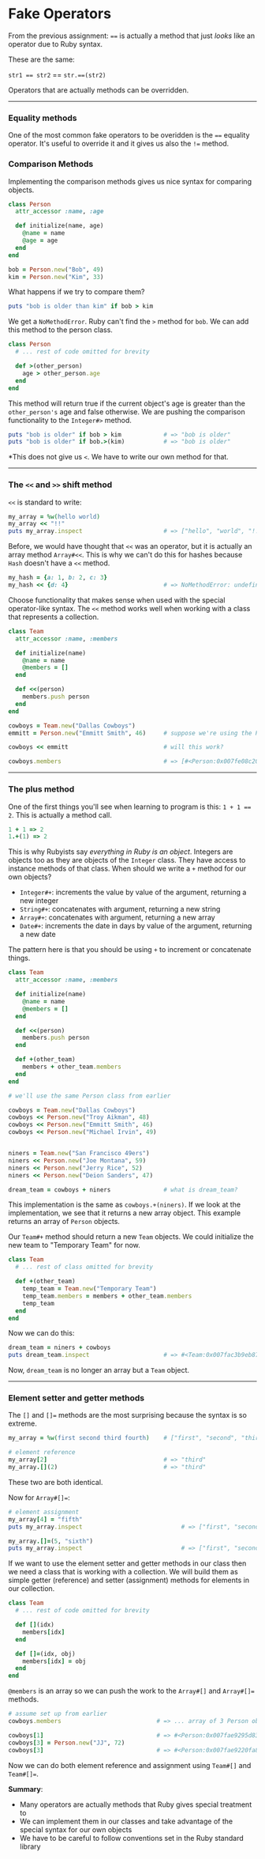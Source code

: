 # Fake Operators

From the previous assignment: `==` is actually a method that just *looks* like an operator due to Ruby syntax. 

These are the same:

`str1 == str2` == `str.==(str2)`

Operators that are actually methods can be overridden. 

***

### Equality methods

One of the most common fake operators to be overidden is the `==` equality operator. It's useful to override it and it gives us also the `!=` method. 

### Comparison Methods

Implementing the comparison methods gives us nice syntax for comparing objects.

```ruby
class Person
  attr_accessor :name, :age

  def initialize(name, age)
    @name = name
    @age = age
  end
end

bob = Person.new("Bob", 49)
kim = Person.new("Kim", 33)
```

What happens if we try to compare them?

```ruby
puts "bob is older than kim" if bob > kim
```

We get a `NoMethodError`. Ruby can't find the `>` method for `bob`. We can add this method to the person class.

```ruby
class Person
  # ... rest of code omitted for brevity

  def >(other_person)
    age > other_person.age
  end
end
```

This method will return true if the current object's age is greater than the `other_person's` age and false otherwise. We are pushing the comparison functionality to the `Integer#>` method. 

```ruby
puts "bob is older" if bob > kim            # => "bob is older"
puts "bob is older" if bob.>(kim)           # => "bob is older"
```

*This does not give us `<`. We have to write our own method for that.

***

### The `<<` and `>>`  shift method

`<<` is standard to write:

```ruby
my_array = %w(hello world)
my_array << "!!"
puts my_array.inspect                       # => ["hello", "world", "!!"]
```

Before, we would have thought that `<<` was an operator, but it is actually an array method `Array#<<`. This is why we can't do this for hashes because `Hash` doesn't have a `<<` method.

```ruby
my_hash = {a: 1, b: 2, c: 3}
my_hash << {d: 4}                           # => NoMethodError: undefined method `<<' for Hash
```

Choose functionality that makes sense when used with the special operator-like syntax. The `<<` method works well when working with a class that represents a collection. 

```ruby
class Team
  attr_accessor :name, :members

  def initialize(name)
    @name = name
    @members = []
  end

  def <<(person)
    members.push person
  end
end

cowboys = Team.new("Dallas Cowboys")
emmitt = Person.new("Emmitt Smith", 46)     # suppose we're using the Person class from earlier

cowboys << emmitt                           # will this work?

cowboys.members                             # => [#<Person:0x007fe08c209530>]
```

***

### The plus method

One of the first things you'll see when learning to program is this: `1 + 1 == 2`. This is actually a method call.

```ruby
1 + 1 => 2
1.+(1) => 2
```

This is why Rubyists say *everything in Ruby is an object*. Integers are objects too as they are objects of the `Integer` class. They have access to instance methods of that class. When should we write a `+` method for our own objects?

- `Integer#+`: increments the value by value of the argument, returning a new integer
- `String#+`: concatenates with argument, returning a new string
- `Array#+`: concatenates with argument, returning a new array
- `Date#+`: increments the date in days by value of the argument, returning a new date

The pattern here is that you should be using `+` to increment or concatenate things.

```ruby
class Team
  attr_accessor :name, :members

  def initialize(name)
    @name = name
    @members = []
  end

  def <<(person)
    members.push person
  end

  def +(other_team)
    members + other_team.members
  end
end

# we'll use the same Person class from earlier

cowboys = Team.new("Dallas Cowboys")
cowboys << Person.new("Troy Aikman", 48)
cowboys << Person.new("Emmitt Smith", 46)
cowboys << Person.new("Michael Irvin", 49)


niners = Team.new("San Francisco 49ers")
niners << Person.new("Joe Montana", 59)
niners << Person.new("Jerry Rice", 52)
niners << Person.new("Deion Sanders", 47)
```

```ruby
dream_team = cowboys + niners               # what is dream_team?
```

This implementation is the same as `cowboys.+(niners)`. If we look at the implementation, we see that it returns a new array object. This example returns an array of `Person` objects. 

Our `Team#+` method should return a new `Team` objects. We could initialize the new team to "Temporary Team" for now.

```ruby
class Team
  # ... rest of class omitted for brevity

  def +(other_team)
    temp_team = Team.new("Temporary Team")
    temp_team.members = members + other_team.members
    temp_team
  end
end
```

Now we can do this:

```ruby
dream_team = niners + cowboys
puts dream_team.inspect                     # => #<Team:0x007fac3b9eb878 @name="Temporary Team" ...
```

Now, `dream_team` is no longer an array but a `Team` object. 

***

### Element setter and getter methods

The `[]` and `[]=` methods are the most surprising because the syntax is so extreme.

```ruby
my_array = %w(first second third fourth)    # ["first", "second", "third", "fourth"]

# element reference
my_array[2]                                 # => "third"
my_array.[](2)                              # => "third"
```

These two are both identical.

Now for `Array#[]=`:

```ruby
# element assignment
my_array[4] = "fifth"
puts my_array.inspect                            # => ["first", "second", "third", "fourth", "fifth"]

my_array.[]=(5, "sixth")
puts my_array.inspect                            # => ["first", "second", "third", "fourth", "fifth", "sixth"]
```

If we want to use the element setter and getter methods in our class then we need a class that is working with a collection. We will build them as simple getter (reference) and setter (assignment) methods for elements in our collection.

```ruby
class Team
  # ... rest of code omitted for brevity

  def [](idx)
    members[idx]
  end

  def []=(idx, obj)
    members[idx] = obj
  end
end
```

`@members` is an array so we can push the work to the `Array#[]` and `Array#[]=` methods.

```ruby
# assume set up from earlier
cowboys.members                           # => ... array of 3 Person objects

cowboys[1]                                # => #<Person:0x007fae9295d830 @name="Emmitt Smith", @age=46>
cowboys[3] = Person.new("JJ", 72)
cowboys[3]                                # => #<Person:0x007fae9220fa88 @name="JJ", @age=72>
```

Now we can do both element reference and assignment using `Team#[]` and `Team#[]=`. 

**Summary**:

- Many operators are actually methods that Ruby gives special treatment to
- We can implement them in our classes and take advantage of the special syntax for our own objects
- We have to be careful to follow conventions set in the Ruby standard library
